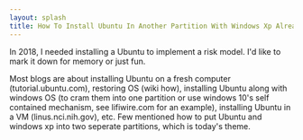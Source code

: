 ```yaml
---
layout: splash
title: How To Install Ubuntu In Another Partition With Windows Xp Already In One Partition
---
```


In 2018, I needed installing a Ubuntu to implement a risk model. I'd like to mark it down for memory or just fun. 

Most blogs are about installing Ubuntu on a fresh computer (tutorial.ubuntu.com), restoring OS (wiki how), installing Ubuntu along with windows OS (to cram them into one partition or use windows 10's self contained mechanism, see lifiwire.com for an example), installing Ubuntu in a VM (linus.nci.nih.gov), etc. Few mentioned how to put Ubuntu and windows xp into two seperate partitions, which is today's theme.
